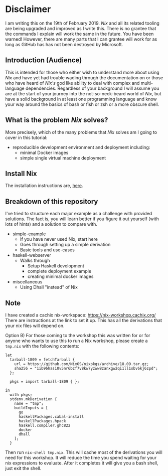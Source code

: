 # Disclaimer

I am writing this on the 19th of February 2019. *Nix* and all its related tooling are being upgraded and improved as I write this. There is no grantee that the commands I explain will work the same in the future. You have been warned! However, there are many parts that I can grantee will work for as long as GitHub has has not been destroyed by Microsoft.

## Introduction (Audience)

This is intended for those who either wish to understand more about using *Nix* and have yet had trouble wading through the documentation on [](nixos.org) or those who have heard of *Nix's* god like ability to deal with complex and multi-language dependencies. Regardless of your background I will assume you are at the start of your journey into the not-so-neck-beard world of *Nix*, but have a solid background in at least one programming language and know your way around the basics of bash or fish or zsh or a more obscure shell.

## What is the problem *Nix* solves?

More precisely, which of the many problems that *Nix* solves am I going to cover in this tutorial:

- reproducible development environment and deployment including:
  - minimal Docker images
  - simple single virtual machine deployment

## Install Nix

The installation instructions are, [here](http://nixos.org/nix/).

## Breakdown of this repository

I've tried to structure each major example as a challenge with
provided solutions. The fact is, you will learn better if you figure
it out yourself (with lots of hints) and a solution to compare with.

- simple-example
  - If you have never used Nix, start here
  - Goes through setting up a simple derivation
  - Basic tools and use-cases
- haskell-webserver
  - Walks through
    - Setup Haskell development
    - complete deployment example
    - creating minimal docker images
- miscellaneous
  - Using Dhall "instead" of Nix

## Note

I have created a cachix nix-workspace: https://nix-workshop.cachix.org/
There are instructions at the link to set it up. This has all the
derivations that your nix files will depend on.

Option B) For those coming to the workshop this was written for or for anyone
who wants to use this to run a Nix workshop, please create a `tmp.nix`
with the following contents:

```
let
  tarball-1809 = fetchTarball {
    url = https://github.com/NixOS/nixpkgs/archive/18.09.tar.gz;
    sha256 = "1ib96has10v5nr6bzf7v8kw7yzww8zanxgw2qi1ll1sbv6kj6zpd";
  };

  pkgs = import tarball-1809 { };

in
  with pkgs;
  stdenv.mkDerivation {
    name = "tmp";
    buildInputs = [
      go
      haskellPackages.cabal-install 
      haskellPackages.hpack
      haskell.compiler.ghc822
      docker
      dhall
    ];
  }
```

Then run `nix-shell tmp.nix`. This will cache most of the derivations
you will need for this workshop. It will reduce the time you spend
waiting for your nix expressions to evaluate. After it completes it
will give you a bash shell, just exit the shell.
